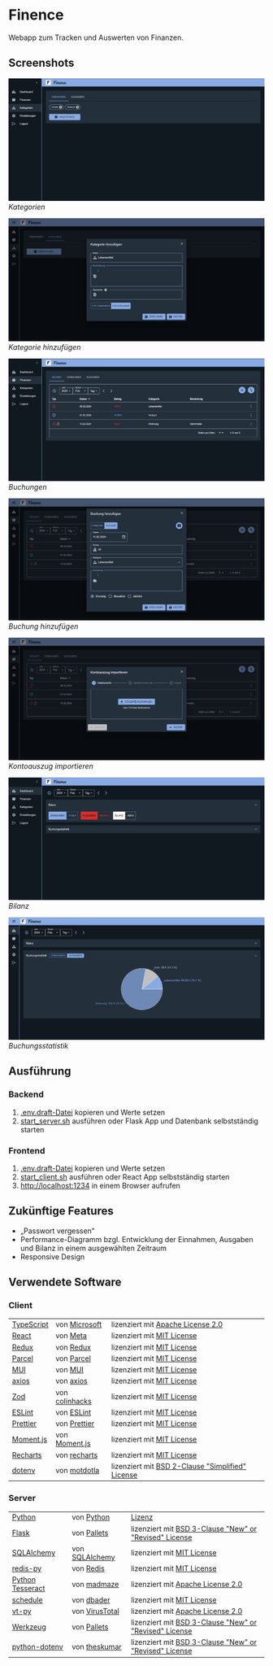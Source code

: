 # Finence

Webapp zum Tracken und Auswerten von Finanzen.

## Screenshots

![Kategorien](./screenshots/categories.png)
_Kategorien_

![Kategorie hinzufügen](./screenshots/add_category.png)
_Kategorie hinzufügen_

![Buchungen](./screenshots/bookings.png)
_Buchungen_

![Buchung hinzufügen](./screenshots/add_booking.png)
_Buchung hinzufügen_

![Kontoauszug importieren](./screenshots/import_account_statement.png)
_Kontoauszug importieren_

![Bilanz](./screenshots/balance.png)
_Bilanz_

![Buchungsstatistik](./screenshots/booking_statistics.png)
_Buchungsstatistik_

## Ausführung

### Backend

1. [.env.draft-Datei](./server/.env.draft) kopieren und Werte setzen
2. [start_server.sh](./dev/start_server.sh) ausführen oder Flask App und Datenbank selbstständig starten

### Frontend

1. [.env.draft-Datei](./client/.env.draft) kopieren und Werte setzen
2. [start_client.sh](./dev/start_server.sh) ausführen oder React App selbstständig starten
3. [http://localhost:1234](http://localhost:1234) in einem Browser aufrufen

## Zukünftige Features

- „Passwort vergessen“
- Performance-Diagramm bzgl. Entwicklung der Einnahmen, Ausgaben und Bilanz in einem ausgewählten Zeitraum
- Responsive Design

## Verwendete Software

### Client

<table>
  <tr>
    <td><a href="https://github.com/microsoft/TypeScript">TypeScript</a></td>
    <td>von <a href="https://github.com/microsoft">Microsoft</a></td>
    <td>lizenziert mit <a href="https://github.com/microsoft/TypeScript/blob/main/LICENSE.txt">Apache License 2.0</a></td>
  </tr>
  <tr>
    <td><a href="https://github.com/facebook/react">React</a></td>
    <td>von <a href="https://github.com/facebook">Meta</a></td>
    <td>lizenziert mit <a href="https://github.com/facebook/react/blob/main/LICENSE">MIT License</a></td>
  </tr>
  <tr>
    <td><a href="https://github.com/reduxjs/redux">Redux</a></td>
    <td>von <a href="https://github.com/reduxjs">Redux</a></td>
    <td>lizenziert mit <a href="https://github.com/reduxjs/redux/blob/master/LICENSE.md">MIT License</a></td>
  </tr>
  <tr>
    <td><a href="https://github.com/parcel-bundler/parcel">Parcel</a></td>
    <td>von <a href="https://github.com/parcel-bundler">Parcel</a></td>
    <td>lizenziert mit <a href="https://github.com/parcel-bundler/parcel/blob/v2/LICENSE">MIT License</a></td>
  </tr>
  <tr>
    <td><a href="https://github.com/mui/material-ui">MUI</a></td>
    <td>von <a href="https://github.com/mui">MUI</a></td>
    <td>lizenziert mit <a href="https://github.com/mui/material-ui/blob/master/LICENSE">MIT License</a></td>
  </tr>
  <tr>
    <td><a href="https://github.com/axios/axios#axios-api">axios</a></td>
    <td>von <a href="https://github.com/axios">axios</a></td>
    <td>lizenziert mit <a href="https://github.com/axios/axios/blob/v1.x/LICENSE">MIT License</a></td>
  </tr>
  <tr>
    <td><a href="https://github.com/colinhacks/zod">Zod</a></td>
    <td>von <a href="https://github.com/colinhacks">colinhacks</a></td>
    <td>lizenziert mit <a href="https://github.com/colinhacks/zod/blob/master/LICENSE">MIT License</a></td>
  </tr>
  <tr>
    <td><a href="https://github.com/eslint/eslint">ESLint</a></td>
    <td>von <a href="https://github.com/eslint">ESLint</a></td>
    <td>lizenziert mit <a href="https://github.com/eslint/eslint/blob/main/LICENSE">MIT License</a></td>
  </tr>
  <tr>
    <td><a href="https://github.com/prettier/prettier">Prettier</a></td>
    <td>von <a href="https://github.com/prettier">Prettier</a></td>
    <td>lizenziert mit <a href="https://github.com/prettier/prettier/blob/main/LICENSE">MIT License</a></td>
  </tr>
  <tr>
    <td><a href="https://github.com/moment/moment">Moment.js</a></td>
    <td>von <a href="https://github.com/moment">Moment.js</a></td>
    <td>lizenziert mit <a href="https://github.com/moment/moment/blob/develop/LICENSE">MIT License</a></td>
  </tr>
   <tr>
    <td><a href="https://github.com/recharts/recharts">Recharts</a></td>
    <td>von <a href="https://github.com/recharts">recharts</a></td>
    <td>lizenziert mit <a href="https://github.com/recharts/recharts/blob/3.x/LICENSE">MIT License</a></td>
  </tr>
  <tr>
    <td><a href="https://github.com/motdotla/dotenv">dotenv</a></td>
    <td>von <a href="https://github.com/motdotla">motdotla</a></td>
    <td>lizenziert mit <a href="https://github.com/motdotla/dotenv/blob/master/LICENSE">BSD 2-Clause "Simplified" License</a></td>
  </tr>
</table>

### Server

<table>
  <tr>
    <td><a href="https://github.com/python/cpython">Python</a></td>
    <td>von <a href="https://github.com/python">Python</a></td>
    <td><a href="https://github.com/python/cpython/blob/main/LICENSE">Lizenz</a></td>
  </tr>
  <tr>
    <td><a href="https://github.com/pallets/flask">Flask</a></td>
    <td>von <a href="https://github.com/pallets">Pallets</a></td>
    <td>lizenziert mit <a href="https://github.com/pallets/flask/blob/main/LICENSE.rst">BSD 3-Clause "New" or "Revised" License</a></td>
  </tr>
  <tr>
    <td><a href="https://github.com/sqlalchemy/sqlalchemy">SQLAlchemy</a></td>
    <td>von <a href="https://github.com/sqlalchemy">SQLAlchemy</a></td>
    <td>lizenziert mit <a href="https://github.com/sqlalchemy/sqlalchemy/blob/main/LICENSE">MIT License</a></td>
  </tr>
  <tr>
    <td><a href="https://github.com/redis/redis-py">redis-py</a></td>
    <td>von <a href="https://github.com/redis">Redis</a></td>
    <td>lizenziert mit <a href="https://github.com/redis/redis-py/blob/master/LICENSE">MIT License</a></td>
  </tr>
  <tr>
    <td><a href="https://github.com/madmaze/pytesseract">Python Tesseract</a></td>
    <td>von <a href="https://github.com/madmaze">madmaze</a></td>
    <td>lizenziert mit <a href="https://github.com/madmaze/pytesseract/blob/master/LICENSE">Apache License 2.0</a></td>
  </tr>
  <tr>
    <td><a href="https://github.com/dbader/schedule">schedule</a></td>
    <td>von <a href="https://github.com/dbader">dbader</a></td>
    <td>lizenziert mit <a href="https://github.com/dbader/schedule/blob/master/LICENSE.txt">MIT License</a></td>
  </tr>
  <tr>
    <td><a href="https://github.com/VirusTotal/vt-py">vt-py</a></td>
    <td>von <a href="https://github.com/VirusTotal">VirusTotal</a></td>
    <td>lizenziert mit <a href="https://github.com/VirusTotal/vt-py/blob/master/LICENSE">Apache License 2.0</a></td>
  </tr>
  <tr>
    <td><a href="https://github.com/pallets/werkzeug">Werkzeug</a></td>
    <td>von <a href="https://github.com/pallets">Pallets</a></td>
    <td>lizenziert mit <a href="https://github.com/pallets/werkzeug/blob/main/LICENSE.rst">BSD 3-Clause "New" or "Revised" License</a></td>
  </tr>
  <tr>
    <td><a href="https://github.com/theskumar/python-dotenv">python-dotenv</a></td>
    <td>von <a href="https://github.com/theskumar">theskumar</a></td>
    <td>lizenziert mit <a href="https://github.com/theskumar/python-dotenv/blob/main/LICENSE">BSD 3-Clause "New" or "Revised" License</a></td>
  </tr>
</table>
